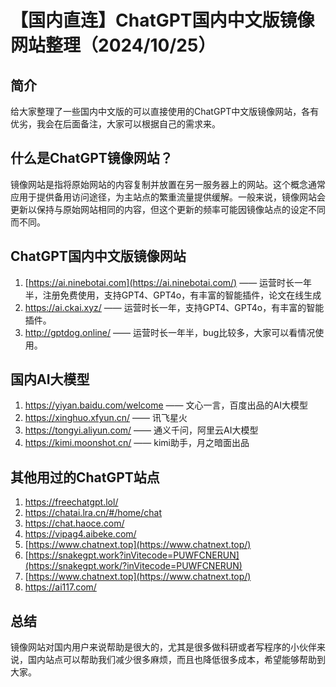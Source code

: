 # 【国内直连】ChatGPT国内中文版镜像网站整理（2024/10/25）



## 简介



给大家整理了一些国内中文版的可以直接使用的ChatGPT中文版镜像网站，各有优劣，我会在后面备注，大家可以根据自己的需求来。

## 什么是ChatGPT镜像网站？



镜像网站是指将原始网站的内容复制并放置在另一服务器上的网站。这个概念通常应用于提供备用访问途径，为主站点的繁重流量提供缓解。一般来说，镜像网站会更新以保持与原始网站相同的内容，但这个更新的频率可能因镜像站点的设定不同而不同。

## ChatGPT国内中文版镜像网站



1. [https://ai.ninebotai.com](https://ai.ninebotai.com/) —— 运营时长一年半，注册免费使用，支持GPT4、GPT4o，有丰富的智能插件，论文在线生成
2. https://ai.ckai.xyz/ —— 运营时长一年，支持GPT4、GPT4o，有丰富的智能插件。
3. http://gptdog.online/ —— 运营时长一年半，bug比较多，大家可以看情况使用。

## 国内AI大模型

1. https://yiyan.baidu.com/welcome —— 文心一言，百度出品的AI大模型
2. https://xinghuo.xfyun.cn/ —— 讯飞星火
3. https://tongyi.aliyun.com/ —— 通义千问，阿里云AI大模型
4. https://kimi.moonshot.cn/ —— kimi助手，月之暗面出品

## 其他用过的ChatGPT站点

1. https://freechatgpt.lol/
2. https://chatai.lra.cn/#/home/chat
3. https://chat.haoce.com/
4. https://vipag4.aibeke.com/
5. [https://www.chatnext.top](https://www.chatnext.top/)
6. [https://snakegpt.work?inVitecode=PUWFCNERUN](https://snakegpt.work/?inVitecode=PUWFCNERUN)
7. [https://www.chatnext.top](https://www.chatnext.top/)
8. https://ai117.com/

## 总结



镜像网站对国内用户来说帮助是很大的，尤其是很多做科研或者写程序的小伙伴来说，国内站点可以帮助我们减少很多麻烦，而且也降低很多成本，希望能够帮助到大家。
